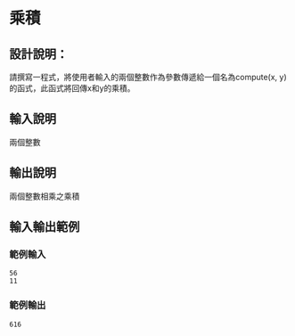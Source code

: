 # 乘積

## 設計說明：
請撰寫一程式，將使用者輸入的兩個整數作為參數傳遞給一個名為compute(x, y)的函式，此函式將回傳x和y的乘積。

## 輸入說明

兩個整數

## 輸出說明

兩個整數相乘之乘積

## 輸入輸出範例

### 範例輸入

```
56
11
```

### 範例輸出

```
616
```